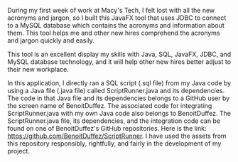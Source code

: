 During my first week of work at Macy's Tech, I felt lost with all the new acronyms and jargon, so I built this JavaFX tool that uses JDBC to connect to a MySQL database which contains the acronyms and information about them. This tool helps me and other new hires comprehend the acronyms and jargon quickly and easily.  

This tool is an excellent display my skills with Java, SQL, JavaFX, JDBC, and MySQL database technology, and it will help other new hires better adjust to their new workplace.

In this application, I directly ran a SQL script (.sql file) from my Java code by using a Java file (.java file) called ScriptRunner.java and its dependencies. The code in that Java file and its dependencies belongs to a GitHub user by the screen name of BenoitDuffez. The associated code for integrating ScriptRunner.java with my own Java code also belongs to BenoitDuffez. The ScriptRunner.java file, its dependencies, and the integration code can be found on one of BenoitDuffez's GitHub repositories. Here is the link: https://github.com/BenoitDuffez/ScriptRunner. I have used the assets from this repository responsibly, rightfully, and fairly in the development of my project.
